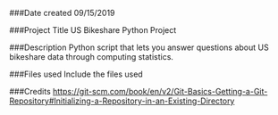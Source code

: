 ###Date created
09/15/2019

###Project Title
US Bikeshare Python Project

###Description
Python script that lets you answer questions about US bikeshare data through computing statistics.

###Files used
Include the files used

###Credits
https://git-scm.com/book/en/v2/Git-Basics-Getting-a-Git-Repository#Initializing-a-Repository-in-an-Existing-Directory
